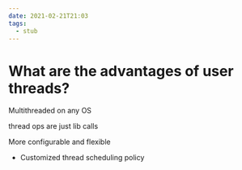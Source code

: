 ```yaml
---
date: 2021-02-21T21:03
tags: 
  - stub
---
```


# What are the advantages of user threads?

Multithreaded on any OS

thread ops are just lib calls

More configurable and flexible
- Customized thread scheduling policy
